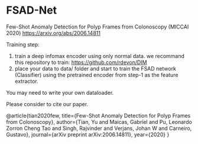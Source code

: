# FSAD-Net
Few-Shot Anomaly Detection for Polyp Frames from Colonoscopy (MICCAI 2020)
https://arxiv.org/abs/2006.14811


Training step: 
1. train a deep infomax encoder using only normal data. we recommand this repository to train: https://github.com/rdevon/DIM
2. place your data to data/ folder and start to train the FSAD network (Classifier) using the pretrained encoder from step-1 as the feature extractor. 

You may need to write your own dataloader. 

Please consider to cite our paper. 

@article{tian2020few,
  title={Few-Shot Anomaly Detection for Polyp Frames from Colonoscopy},
  author={Tian, Yu and Maicas, Gabriel and Pu, Leonardo Zorron Cheng Tao and Singh, Rajvinder and Verjans, Johan W and Carneiro, Gustavo},
  journal={arXiv preprint arXiv:2006.14811},
  year={2020}
}


